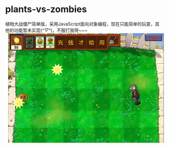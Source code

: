 # plants-vs-zombies 
植物大战僵尸简单版，采用JavaScript面向对象编程，现在只能简单的玩耍，其他的功能暂未实现(*^▽^*)，不服打我呀~~~
![](https://github.com/milaijiang/plants-vs-zombies/raw/master/image/cutPic.JPG)
